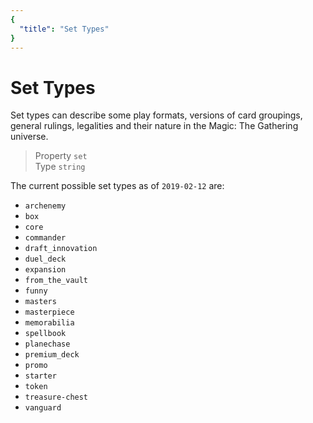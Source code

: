 ```yaml
---
{
  "title": "Set Types"
}
---
```


# Set Types

Set types can describe some play formats, versions of card groupings, general rulings, legalities and their nature in the Magic: The Gathering universe.

> Property `set`  
> Type `string`

The current possible set types as of `2019-02-12` are:

  - `archenemy`
  - `box`
  - `core`
  - `commander`
  - `draft_innovation`
  - `duel_deck`
  - `expansion`
  - `from_the_vault`
  - `funny`
  - `masters`
  - `masterpiece`
  - `memorabilia`
  - `spellbook`
  - `planechase`
  - `premium_deck`
  - `promo`
  - `starter`
  - `token`
  - `treasure-chest`
  - `vanguard`